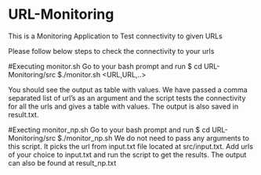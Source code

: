 # URL-Monitoring


This is a Monitoring Application to Test connectivity to given URLs

Please follow below steps to check the connectivity to your urls

#Executing monitor.sh
Go to your bash prompt and run 
$ cd URL-Monitoring/src
$./monitor.sh <URL,URL,..> 

You should see the output as table with values. We have passed a comma separated list of url’s as an argument and the script tests the connectivity for all the urls and gives a table with values. The output is also saved in result.txt.

#Execting monitor_np.sh
Go to your bash prompt and run 
$ cd URL-Monitoring/src
$./monitor_np.sh
We do not need to pass any arguments to this script. It picks the url from input.txt file located at src/input.txt. Add urls of your choice to input.txt and run the script to get the results. The output can also be found at result_np.txt
 

